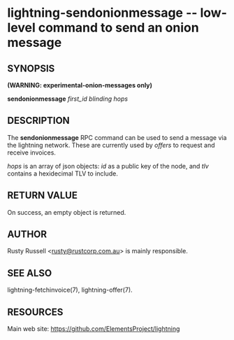 lightning-sendonionmessage -- low-level command to send an onion message
================================================================

SYNOPSIS
--------

**(WARNING: experimental-onion-messages only)**

**sendonionmessage** *first\_id* *blinding* *hops*

DESCRIPTION
-----------

The **sendonionmessage** RPC command can be used to send a message via
the lightning network.  These are currently used by *offers* to request
and receive invoices.

*hops* is an array of json objects: *id* as a public key of the node,
and *tlv* contains a hexidecimal TLV to include.

RETURN VALUE
------------

[comment]: # (GENERATE-FROM-SCHEMA-START)
On success, an empty object is returned.

[comment]: # (GENERATE-FROM-SCHEMA-END)

AUTHOR
------

Rusty Russell <<rusty@rustcorp.com.au>> is mainly responsible.

SEE ALSO
--------

lightning-fetchinvoice(7), lightning-offer(7).

RESOURCES
---------

Main web site: <https://github.com/ElementsProject/lightning>

[bolt04]: https://github.com/lightning/bolts/blob/master/04-onion-routing.md

[comment]: # ( SHA256STAMP:a2b84b83e10b81fd82a2bed20874f707de6002c076a4276d4f6ff30772ad3e88)
